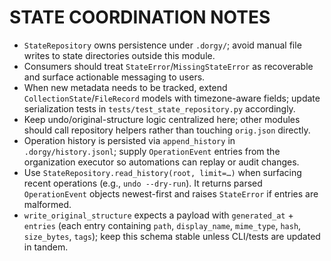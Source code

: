 # STATE COORDINATION NOTES

- `StateRepository` owns persistence under `.dorgy/`; avoid manual file writes to state directories outside this module.
- Consumers should treat `StateError`/`MissingStateError` as recoverable and surface actionable messaging to users.
- When new metadata needs to be tracked, extend `CollectionState`/`FileRecord` models with timezone-aware fields; update serialization tests in `tests/test_state_repository.py` accordingly.
- Keep undo/original-structure logic centralized here; other modules should call repository helpers rather than touching `orig.json` directly.
- Operation history is persisted via `append_history` in `.dorgy/history.jsonl`; supply `OperationEvent` entries from the organization executor so automations can replay or audit changes.
- Use `StateRepository.read_history(root, limit=…)` when surfacing recent operations (e.g., `undo --dry-run`). It returns parsed `OperationEvent` objects newest-first and raises `StateError` if entries are malformed.
- `write_original_structure` expects a payload with `generated_at` + `entries` (each entry containing `path`, `display_name`, `mime_type`, `hash`, `size_bytes`, `tags`); keep this schema stable unless CLI/tests are updated in tandem.
